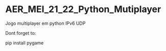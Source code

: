 # AER_MEI_21_22_Python_Mutiplayer
 Jogo multiplayer em python IPv6 UDP

 Dont forget to:

 pip install pygame
